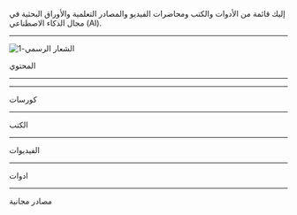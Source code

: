   إليك قائمة  من الأدوات والكتب ومحاضرات الفيديو والمصادر التعلمية والأوراق البحثية في مجال الذكاء الاصطناعي (AI).

  _______________________________________________________________________________________________________________________________________________________________________
![الشعار الرسمي-1](https://github.com/AIApproach/Resources/assets/104442226/353440fe-f0bf-4cb9-83dd-4e19879a4b4a)



المحتوي
______________________________________________________________________________________________________________________________________________________________________









______________________________________________________________________________________________________________________________________________________________________
كورسات 











______________________________________________________________________________________________________________________________________________________________________
الكتب








______________________________________________________________________________________________________________________________________________________________________
الفيديوات










_____________________________________________________________________________________________________________________________________________________________________

ادوات 










______________________________________________________________________________________________________________________________________________________________________
مصادر مجانية 










